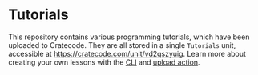# Tutorials

This repository contains various programming tutorials, which have been uploaded to Cratecode.
They are all stored in a single `Tutorials` unit, accessible at https://cratecode.com/unit/vd2qszyuig.
Learn more about creating your own lessons with the [CLI](https://github.com/Cratecode/cli) and [upload action](https://github.com/Cratecode/upload-unit).

